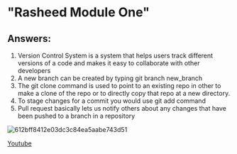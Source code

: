 <h1>"Rasheed Module One"</h1>

<h2>Answers:</h2>

<ol>
  <li>Version Control System is a system that helps users track different versions of a code and makes it easy to collaborate with other developers  </li>
  <li>A new branch can be created by typing git branch new_branch</li>
  <li>The git clone command is used to point to an existing repo in other to make a clone of the repo or to directly copy that repo at a new directory.</li>
  <li>To stage changes for a commit you would use git add command</li>
  <li>Pull request basically lets us notify others about any changes that have been pushed to a branch in a repository</li>
</ol>

![612bff8412e03dc3c84ea5aabe743d51](https://github.com/rkareem2/-Rasheed-_Training_Modules/assets/73237294/c5cf6a1b-56c4-453a-a3d6-db93c21db9e4)

<a href="https://www.youtube.com/watch?v=LHCob76kigA" target="_blank">Youtube</a>
